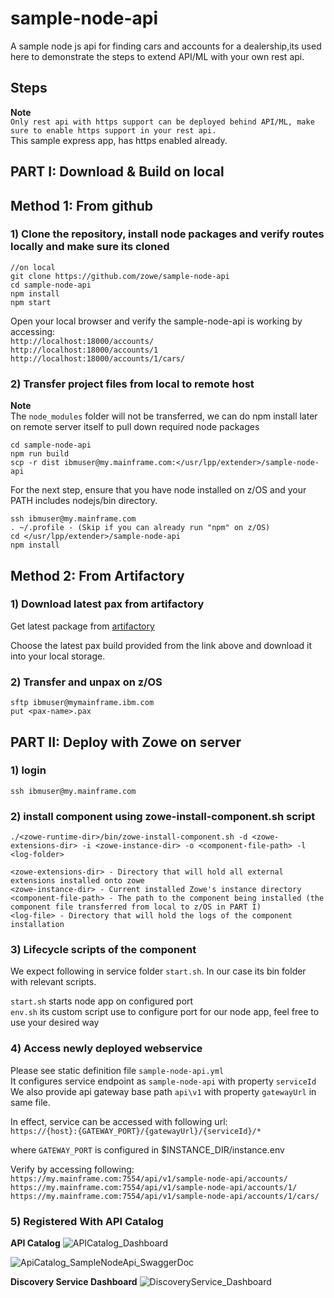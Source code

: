 # sample-node-api  
A sample node js api for finding cars and accounts for a dealership,its used here to demonstrate the steps to extend API/ML with your own rest api.     

## Steps

**Note**  
`Only rest api with https support can be deployed behind API/ML, make sure to enable https support in your rest api.
`   
This sample express app, has https enabled already.    

## PART I: Download & Build on local

## Method 1: From github
### 1) Clone the repository, install node packages  and verify routes locally and make sure its cloned

``` 
//on local
git clone https://github.com/zowe/sample-node-api
cd sample-node-api
npm install
npm start
```

Open your local browser and verify the sample-node-api is working by accessing:     
`http://localhost:18000/accounts/`   
`http://localhost:18000/accounts/1`   
`http://localhost:18000/accounts/1/cars/`   


### 2) Transfer project files from local to remote host

**Note**  
The `node_modules` folder will not be transferred, we can do npm install later on remote server itself to pull down required node packages

```
cd sample-node-api
npm run build
scp -r dist ibmuser@my.mainframe.com:</usr/lpp/extender>/sample-node-api
```

For the next step, ensure that you have node installed on z/OS and your PATH includes nodejs/bin directory.

```
ssh ibmuser@my.mainframe.com
. ~/.profile - (Skip if you can already run "npm" on z/OS)
cd </usr/lpp/extender>/sample-node-api
npm install
```

## Method 2: From Artifactory
### 1) Download latest pax from artifactory
Get latest package from [artifactory](https://zowe.jfrog.io/artifactory/libs-snapshot-local/org/zowe/sample-node-api/1.0.0-SNAPSHOT)

Choose the latest pax build provided from the link above and download it into your local storage.

### 2) Transfer and unpax on z/OS
```
sftp ibmuser@mymainframe.ibm.com
put <pax-name>.pax
```

## PART II: Deploy with Zowe on server

### 1) login
```  
ssh ibmuser@my.mainframe.com       
```

### 2) install component using zowe-install-component.sh script
```
./<zowe-runtime-dir>/bin/zowe-install-component.sh -d <zowe-extensions-dir> -i <zowe-instance-dir> -o <component-file-path> -l <log-folder>
```
```
<zowe-extensions-dir> - Directory that will hold all external extensions installed onto zowe
<zowe-instance-dir> - Current installed Zowe's instance directory
<component-file-path> - The path to the component being installed (the component file transferred from local to z/OS in PART I)
<log-file> - Directory that will hold the logs of the component installation
```

### 3) Lifecycle scripts of the component

We expect following in service folder `start.sh`. In our case its bin folder with relevant scripts.

`start.sh` starts node app on configured port       
`env.sh` its custom script use to configure port for our node app, feel free to use your desired way         

### 4) Access newly deployed webservice

Please see static definition file `sample-node-api.yml`      
It configures service endpoint as `sample-node-api` with property `serviceId`     
We also provide api gateway base path `api\v1` with property `gatewayUrl` in same file.        


In effect, service can be accessed with following url:      
`https://{host}:{GATEWAY_PORT}/{gatewayUrl}/{serviceId}/*`    

where `GATEWAY_PORT` is configured in $INSTANCE_DIR/instance.env      

Verify by accessing following:      
`https://my.mainframe.com:7554/api/v1/sample-node-api/accounts/`            
`https://my.mainframe.com:7554/api/v1/sample-node-api/accounts/1/`            
`https://my.mainframe.com:7554/api/v1/sample-node-api/accounts/1/cars/`              

### 5) Registered With API Catalog

**API Catalog**
![APICatalog_Dashboard](./screenshots/APICatalog_Dashboard.png)

![ApiCatalog_SampleNodeApi_SwaggerDoc](./screenshots/ApiCatalog_SampleNodeApi_SwaggerDoc.png)

**Discovery Service Dashboard**
![DiscoveryService_Dashboard](./screenshots/DiscoveryService_Dashboard.png)
